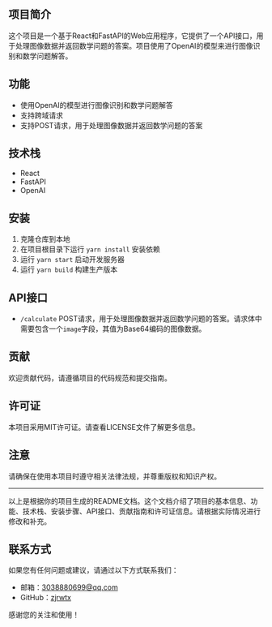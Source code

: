 ## 项目简介

这个项目是一个基于React和FastAPI的Web应用程序，它提供了一个API接口，用于处理图像数据并返回数学问题的答案。项目使用了OpenAI的模型来进行图像识别和数学问题解答。

## 功能

- 使用OpenAI的模型进行图像识别和数学问题解答
- 支持跨域请求
- 支持POST请求，用于处理图像数据并返回数学问题的答案

## 技术栈

- React
- FastAPI
- OpenAI

## 安装

1. 克隆仓库到本地
2. 在项目根目录下运行 `yarn install` 安装依赖
3. 运行 `yarn start` 启动开发服务器
4. 运行 `yarn build` 构建生产版本

## API接口

- `/calculate` POST请求，用于处理图像数据并返回数学问题的答案。请求体中需要包含一个`image`字段，其值为Base64编码的图像数据。

## 贡献

欢迎贡献代码，请遵循项目的代码规范和提交指南。

## 许可证

本项目采用MIT许可证。请查看LICENSE文件了解更多信息。

## 注意

请确保在使用本项目时遵守相关法律法规，并尊重版权和知识产权。

---

以上是根据你的项目生成的README文档。这个文档介绍了项目的基本信息、功能、技术栈、安装步骤、API接口、贡献指南和许可证信息。请根据实际情况进行修改和补充。



## 联系方式

如果您有任何问题或建议，请通过以下方式联系我们：

- 邮箱：[3038880699@qq.com](mailto:3038880699@qq.com)
- GitHub：[zjrwtx](https://github.com/zjrwtx)

感谢您的关注和使用！
